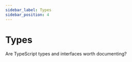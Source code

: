 ```yaml
---
sidebar_label: Types
sidebar_position: 4
---
```


# Types

Are TypeScript types and interfaces worth documenting?